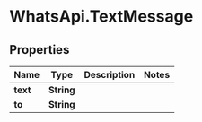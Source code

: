 # WhatsApi.TextMessage

## Properties

Name | Type | Description | Notes
------------ | ------------- | ------------- | -------------
**text** | **String** |  | 
**to** | **String** |  | 


